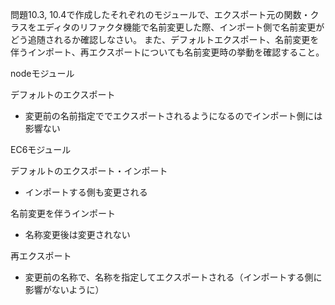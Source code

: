 問題10.3, 10.4で作成したそれぞれのモジュールで、エクスポート元の関数・クラスをエディタのリファクタ機能で名前変更した際、インポート側で名前変更がどう追随されるか確認しなさい。 また、デフォルトエクスポート、名前変更を伴うインポート、再エクスポートについても名前変更時の挙動を確認すること。

nodeモジュール

デフォルトのエクスポート

- 変更前の名前指定ででエクスポートされるようになるのでインポート側には影響ない

EC6モジュール

デフォルトのエクスポート・インポート

- インポートする側も変更される

名前変更を伴うインポート

- 名称変更後は変更されない

再エクスポート

- 変更前の名称で、名称を指定してエクスポートされる（インポートする側に影響がないように）
